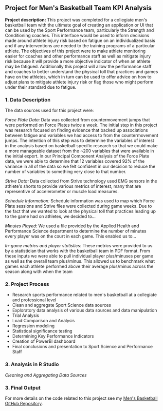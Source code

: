 ## Project for Men's Basketball Team KPI Analysis

**Project description:** This project was completed for a collegiate men's basketball team with the ultimate goal of creating an application or UI that can be used by the Sport Performance team, particularly the Strength and Conditioning coaches. This interface would be used to inform decisions made around athlete injury risk based on fatigue on an individualized basis and if any interventions are needed to the training programs of a particular athlete. The objectives of this project were to make athlete monitoring easier for coaches and other performance staff as well as mitigate injury risk because it will provide a more objective indicator of when an athlete may be fatigued. Additionally this project will allow the performance staff and coaches to better understand the physical toll that practices and games have on the athletes, which in turn can be used to offer advice on how to adjust plans to mitigate athlete injury risk or flag those who might perform under their standard due to fatigue.

### 1. Data Description

The data sources used for this project were:

*Force Plate Data:* Data was collected from countermovement jumps that were performed on Force Plates twice a week. The initial step in this project was research focused on finding evidence that backed up associations between fatigue and variables we had access to from the countermovement jumps. The intention of this step was to determine the variables of interest in the analysis based on basketball specific research so that we could make a more manageable dataset from the ~200 variables that were available in the initial export. In our Principal Component Analysis of the Force Plate data, we were able to determine that 12 variables covered 92% of the variance in all of the data so we felt confident in our decision to reduce the number of variables to something very close to that number.

*Strive Data:* Data collected from Strive technology used EMG sensors in the athlete's shorts to provide various metrics of interest, many that are representive of accelerometer or muscle load measures. 

*Schedule Information:* Schedule information was used to map which Force Plate sessions and Strive files were collected during game weeks. Due to the fact that we wanted to look at the physical toll that practices leading up to the game had on athletes, we decided to...

*Minutes Played:* We used a file provided by the Applied Health and Performance Science department to determine the number of minutes every player was on the court in each game. This enabled us to...

*In-game metrics and player statistics:* These metrics were provided to us by a statistician that works with the basketball team in PDF format. From these inputs we were able to pull individual player plus/minuses per game as well as the overall team plus/minus. This allowed us to benchmark what games each athlete performed above their average plus/minus across the season along with when the team 

### 2. Project Process

* Research sports performance related to men's basketball at a collegiate and professional level
* Clean and aggregate Sport Science data sources
* Exploratory data analysis of various data sources and data manipulation
* Trial Analysis
* Load Comparison and Analysis
* Regression modeling
* Statistical significance testing
* Determining Key Performance Indicators
* Creation of PowerBI dashboard
* Final conclusions and presentation to Sport Science and Performance Staff

### 3. Analysis in R Studio

*Cleaning and Aggregating Data Sources*

### 3. Final Output


For more details on the code related to this project see my [Men's Basketball GitHub Repository](https://github.com/jadegosar/Collegiate_MBB_KPI_Reporting).
